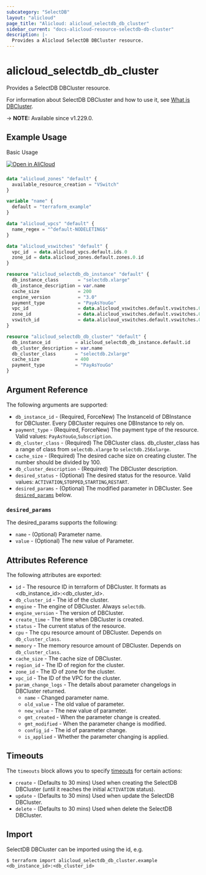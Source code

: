 ```yaml
---
subcategory: "SelectDB"
layout: "alicloud"
page_title: "Alicloud: alicloud_selectdb_db_cluster"
sidebar_current: "docs-alicloud-resource-selectdb-db-cluster"
description: |-
  Provides a Alicloud SelectDB DBCluster resource.
---
```


# alicloud_selectdb_db_cluster

Provides a SelectDB DBCluster resource.

For information about SelectDB DBCluster and how to use it, see [What is DBCluster](https://www.alibabacloud.com/help/zh/selectdb/latest/api-selectdb-2023-05-22-createdbcluster).

-> **NOTE:** Available since v1.229.0.

## Example Usage

Basic Usage

<div style="display: block;margin-bottom: 40px;"><div class="oics-button" style="float: right;position: absolute;margin-bottom: 10px;">
  <a href="https://api.aliyun.com/terraform?resource=alicloud_selectdb_db_cluster&exampleId=f90da21a-f1e4-6b65-bfd8-cc9d2d4c9d04e84407e0&activeTab=example&spm=docs.r.selectdb_db_cluster.0.f90da21af1&intl_lang=EN_US" target="_blank">
    <img alt="Open in AliCloud" src="https://img.alicdn.com/imgextra/i1/O1CN01hjjqXv1uYUlY56FyX_!!6000000006049-55-tps-254-36.svg" style="max-height: 44px; max-width: 100%;">
  </a>
</div></div>

```terraform

data "alicloud_zones" "default" {
  available_resource_creation = "VSwitch"
}

variable "name" {
  default = "terraform_example"
}

data "alicloud_vpcs" "default" {
  name_regex = "^default-NODELETING$"
}

data "alicloud_vswitches" "default" {
  vpc_id  = data.alicloud_vpcs.default.ids.0
  zone_id = data.alicloud_zones.default.zones.0.id
}

resource "alicloud_selectdb_db_instance" "default" {
  db_instance_class       = "selectdb.xlarge"
  db_instance_description = var.name
  cache_size              = 200
  engine_version          = "3.0"
  payment_type            = "PayAsYouGo"
  vpc_id                  = data.alicloud_vswitches.default.vswitches.0.vpc_id
  zone_id                 = data.alicloud_vswitches.default.vswitches.0.zone_id
  vswitch_id              = data.alicloud_vswitches.default.vswitches.0.id
}

resource "alicloud_selectdb_db_cluster" "default" {
  db_instance_id         = alicloud_selectdb_db_instance.default.id
  db_cluster_description = var.name
  db_cluster_class       = "selectdb.2xlarge"
  cache_size             = 400
  payment_type           = "PayAsYouGo"
}

```

## Argument Reference

The following arguments are supported:

* `db_instance_id` - (Required, ForceNew) The InstanceId of DBInstance for DBCluster. Every DBCluster requires one DBInstance to rely on.
* `payment_type` - (Required, ForceNew) The payment type of the resource. Valid values: `PayAsYouGo`,`Subscription`.
* `db_cluster_class` - (Required) The DBCluster class. db_cluster_class has a range of class from `selectdb.xlarge` to `selectdb.256xlarge`.
* `cache_size` - (Required) The desired cache size on creating cluster. The number should be divided by 100.
* `db_cluster_description` - (Required) The DBCluster description.
* `desired_status` - (Optional) The desired status for the resource. Valid values: `ACTIVATION`,`STOPPED`,`STARTING`,`RESTART`.
* `desired_params` - (Optional) The modified parameter in DBCluster. See [`desired_params`](#desired_params) below.

### `desired_params`

The desired_params supports the following:

* `name` - (Optional) Parameter name.
* `value` - (Optional) The new value of Parameter.

## Attributes Reference

The following attributes are exported:

* `id` - The resource ID in terraform of DBCluster. It formats as <db_instance_id>:<db_cluster_id>.
* `db_cluster_id` - The id of the cluster. 
* `engine` - The engine of DBCluster. Always `selectdb`.
* `engine_version` - The version of DBCluster. 
* `create_time` - The time when DBCluster is created.
* `status` - The current status of the resource.
* `cpu` - The cpu resource amount of DBCluster. Depends on `db_cluster_class`.
* `memory` - The memory resource amount of DBCluster. Depends on `db_cluster_class`.
* `cache_size` - The cache size of DBCluster.
* `region_id` - The ID of region for the cluster.
* `zone_id` - The ID of zone for the cluster.
* `vpc_id` - The ID of the VPC for the cluster.
* `param_change_logs` - The details about parameter changelogs in DBCluster returned.
  * `name` - Changed parameter name.
  * `old_value` - The old value of parameter.
  * `new_value` - The new value of parameter.
  * `gmt_created` - When the parameter change is created.
  * `gmt_modified` - When the parameter change is modified.
  * `config_id` - The id of parameter change.
  * `is_applied` - Whether the parameter changing is applied.

## Timeouts

The `timeouts` block allows you to specify [timeouts](https://www.terraform.io/docs/configuration-0-11/resources.html#timeouts) for certain actions:

* `create` - (Defaults to 30 mins) Used when creating the SelectDB DBCluster (until it reaches the initial `ACTIVATION` status).
* `update` - (Defaults to 30 mins) Used when update the SelectDB DBCluster.
* `delete` - (Defaults to 30 mins) Used when delete the SelectDB DBCluster.

## Import

SelectDB DBCluster can be imported using the id, e.g.

```shell
$ terraform import alicloud_selectdb_db_cluster.example <db_instance_id>:<db_cluster_id>
```
